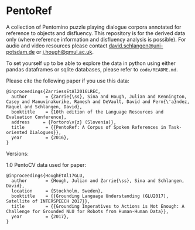 # PentoRef

A collection of Pentomino puzzle playing dialogue corpora annotated for reference to objects and disfluency. This repository is for the derived data only (where reference information and disfluency analysis is possible). For audio and video resources please contact david.schlangen@uni-potsdam.de or j.hough@qmul.ac.uk.

To set yourself up to be able to explore the data in python using either pandas dataframes or sqlite databases, please refer to `code/README.md`.

Please cite the following paper if you use this data:

```
@inproceedings{ZarriessEtAl2016LREC,
  author       = {Zarrie{\ss}, Sina and Hough, Julian and Kennington, Casey and Manuvinakurike, Ramesh and DeVault, David and Fern{\'a}ndez, Raquel and Schlangen, David},
  booktitle    = {10th edition of the Language Resources and Evaluation Conference},
  address     = {Portoro\v{z} (Slovenia)},
  title        = {{PentoRef: A Corpus of Spoken References in Task-oriented Dialogues}},
  year         = {2016},
}
```

Versions:

1.0 PentoCV data used for paper:

```
@inproceedings{HoughEtAl17GLU,
  author       = {Hough, Julian and Zarrie{\ss}, Sina and Schlangen, David},
  location     = {Stockholm, Sweden},
  booktitle    = {{Grounding Language Understanding (GLU2017), Satellite of INTERSPEECH 2017}},
  title        = {{Grounding Imperatives to Actions is Not Enough: A Challenge for Grounded NLU for Robots from Human-Human Data}},
  year         = {2017},
}
```
